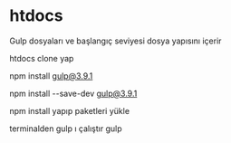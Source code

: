 # htdocs
Gulp dosyaları ve başlangıç seviyesi dosya yapısını içerir


htdocs clone yap

npm install gulp@3.9.1

npm install --save-dev gulp@3.9.1

npm install yapıp paketleri yükle


terminalden gulp ı çalıştır
gulp
